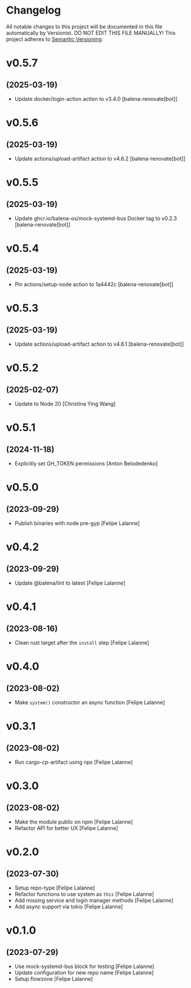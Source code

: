 # Changelog

All notable changes to this project will be documented in this file
automatically by Versionist. DO NOT EDIT THIS FILE MANUALLY!
This project adheres to [Semantic Versioning](http://semver.org/).

# v0.5.7
## (2025-03-19)

* Update docker/login-action action to v3.4.0 [balena-renovate[bot]]

# v0.5.6
## (2025-03-19)

* Update actions/upload-artifact action to v4.6.2 [balena-renovate[bot]]

# v0.5.5
## (2025-03-19)

* Update ghcr.io/balena-os/mock-systemd-bus Docker tag to v0.2.3 [balena-renovate[bot]]

# v0.5.4
## (2025-03-19)

* Pin actions/setup-node action to 1a4442c [balena-renovate[bot]]

# v0.5.3
## (2025-03-19)

* Update actions/upload-artifact action to v4.6.1 [balena-renovate[bot]]

# v0.5.2
## (2025-02-07)

* Update to Node 20 [Christina Ying Wang]

# v0.5.1
## (2024-11-18)

* Explicitly set GH_TOKEN permissions [Anton Belodedenko]

# v0.5.0
## (2023-09-29)

* Publish binaries with node pre-gyp [Felipe Lalanne]

# v0.4.2
## (2023-09-29)

* Update @balena/lint to latest [Felipe Lalanne]

# v0.4.1
## (2023-08-16)

* Clean rust target after the `install` step [Felipe Lalanne]

# v0.4.0
## (2023-08-02)

* Make `system()` constructor an async function [Felipe Lalanne]

# v0.3.1
## (2023-08-02)

* Run cargo-cp-artifact using npx [Felipe Lalanne]

# v0.3.0
## (2023-08-02)

* Make the module public on npm [Felipe Lalanne]
* Refactor API for better UX [Felipe Lalanne]

# v0.2.0
## (2023-07-30)

* Setup repo-type [Felipe Lalanne]
* Refactor functions to use system as `this` [Felipe Lalanne]
* Add missing service and login manager methods [Felipe Lalanne]
* Add async support via tokio [Felipe Lalanne]

# v0.1.0
## (2023-07-29)

* Use mock-systemd-bus block for testing [Felipe Lalanne]
* Update configuration for new repo name [Felipe Lalanne]
* Setup flowzone [Felipe Lalanne]
